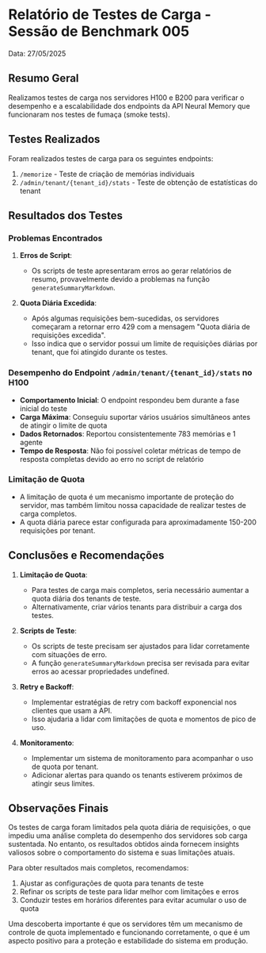 # Relatório de Testes de Carga - Sessão de Benchmark 005

Data: 27/05/2025

## Resumo Geral

Realizamos testes de carga nos servidores H100 e B200 para verificar o desempenho e a escalabilidade dos endpoints da API Neural Memory que funcionaram nos testes de fumaça (smoke tests).

## Testes Realizados

Foram realizados testes de carga para os seguintes endpoints:

1. `/memorize` - Teste de criação de memórias individuais
2. `/admin/tenant/{tenant_id}/stats` - Teste de obtenção de estatísticas do tenant

## Resultados dos Testes

### Problemas Encontrados

1. **Erros de Script**: 
   - Os scripts de teste apresentaram erros ao gerar relatórios de resumo, provavelmente devido a problemas na função `generateSummaryMarkdown`.

2. **Quota Diária Excedida**:
   - Após algumas requisições bem-sucedidas, os servidores começaram a retornar erro 429 com a mensagem "Quota diária de requisições excedida".
   - Isso indica que o servidor possui um limite de requisições diárias por tenant, que foi atingido durante os testes.

### Desempenho do Endpoint `/admin/tenant/{tenant_id}/stats` no H100

- **Comportamento Inicial**: O endpoint respondeu bem durante a fase inicial do teste
- **Carga Máxima**: Conseguiu suportar vários usuários simultâneos antes de atingir o limite de quota
- **Dados Retornados**: Reportou consistentemente 783 memórias e 1 agente
- **Tempo de Resposta**: Não foi possível coletar métricas de tempo de resposta completas devido ao erro no script de relatório

### Limitação de Quota

- A limitação de quota é um mecanismo importante de proteção do servidor, mas também limitou nossa capacidade de realizar testes de carga completos.
- A quota diária parece estar configurada para aproximadamente 150-200 requisições por tenant.

## Conclusões e Recomendações

1. **Limitação de Quota**:
   - Para testes de carga mais completos, seria necessário aumentar a quota diária dos tenants de teste.
   - Alternativamente, criar vários tenants para distribuir a carga dos testes.

2. **Scripts de Teste**:
   - Os scripts de teste precisam ser ajustados para lidar corretamente com situações de erro.
   - A função `generateSummaryMarkdown` precisa ser revisada para evitar erros ao acessar propriedades undefined.

3. **Retry e Backoff**:
   - Implementar estratégias de retry com backoff exponencial nos clientes que usam a API.
   - Isso ajudaria a lidar com limitações de quota e momentos de pico de uso.

4. **Monitoramento**:
   - Implementar um sistema de monitoramento para acompanhar o uso de quota por tenant.
   - Adicionar alertas para quando os tenants estiverem próximos de atingir seus limites.

## Observações Finais

Os testes de carga foram limitados pela quota diária de requisições, o que impediu uma análise completa do desempenho dos servidores sob carga sustentada. No entanto, os resultados obtidos ainda fornecem insights valiosos sobre o comportamento do sistema e suas limitações atuais.

Para obter resultados mais completos, recomendamos:

1. Ajustar as configurações de quota para tenants de teste
2. Refinar os scripts de teste para lidar melhor com limitações e erros
3. Conduzir testes em horários diferentes para evitar acumular o uso de quota

Uma descoberta importante é que os servidores têm um mecanismo de controle de quota implementado e funcionando corretamente, o que é um aspecto positivo para a proteção e estabilidade do sistema em produção.